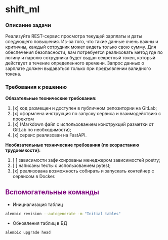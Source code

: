 # shift_ml
### Описание задачи
Реализуйте REST-сервис просмотра текущей зарплаты и даты следующего
повышения. Из-за того, что такие данные очень важны и критичны, каждый сотрудник
может видеть только свою сумму. Для обеспечения безопасности, вам потребуется
реализовать метод где по логину и паролю сотрудника будет выдан секретный токен,
который действует в течение определенного времени. Запрос данных о зарплате
должен выдаваться только при предъявлении валидного токена.

### Требования к решению
__Обязательные технические требования:__

1. [x] код размещен и доступен в публичном репозитории на GitLab;
2. [x] оформлена инструкция по запуску сервиса и взаимодействию с проектом
3. [x] (Markdown файл с использованием конструкций разметки от GitLab по
необходимости);
4. [x] сервис реализован на FastAPI.

__Необязательные технические требования (по возрастанию трудоемкости):__
 
1. [ ] зависимости зафиксированы менеджером зависимостей poetry;
2. [ ] написаны тесты с использованием pytest;
3. [x] реализована возможность собирать и запускать контейнер с сервисом в Docker.

## <span style="color:purple">Вспомогательные команды</span>

- Инициализация таблиц

```bash
alembic revision --autogenerate -m "Initial tables"
```

- Обновления таблиц в БД

```bash
alembic upgrade head
```

